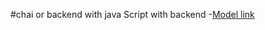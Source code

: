 #chai or backend with java Script with backend -[Model link](https://app.eraser.io/workspace/FKsxQ8RtCBjNt1cf3KvG?origin=share)

